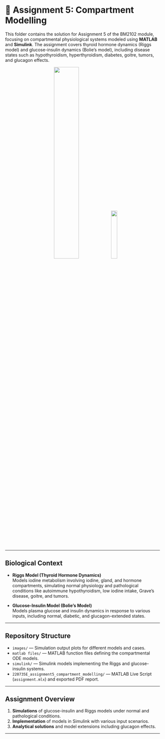 # 🧪 Assignment 5: Compartment Modelling

This folder contains the solution for Assignment 5 of the BM2102 module, focusing on compartmental physiological systems modeled using **MATLAB** and **Simulink**. The assignment covers thyroid hormone dynamics (Riggs model) and glucose-insulin dynamics (Bolie’s model), including disease states such as hypothyroidism, hyperthyroidism, diabetes, goitre, tumors, and glucagon effects.

<p align="center">
  <img src="https://github.com/user-attachments/assets/c357c5c1-ec16-47b8-92c2-cb58a3f278b1" width="40%"/>

  <img src="https://github.com/user-attachments/assets/2d0031a9-73dd-4b55-912d-56e34ee1f345" width="20%"/>
  
</p>





---

## Biological Context

- **Riggs Model (Thyroid Hormone Dynamics)**  
  Models iodine metabolism involving iodine, gland, and hormone compartments, simulating normal physiology and pathological conditions like autoimmune hypothyroidism, low iodine intake, Grave’s disease, goitre, and tumors.

- **Glucose-Insulin Model (Bolie’s Model)**  
  Models plasma glucose and insulin dynamics in response to various inputs, including normal, diabetic, and glucagon-extended states.

---

## Repository Structure

- `images/` — Simulation output plots for different models and cases.  
- `matlab files/` — MATLAB function files defining the compartmental ODE models.  
- `simulink/` — Simulink models implementing the Riggs and glucose-insulin systems.  
- `220735E_assignment5_compartment_modelling/` — MATLAB Live Script (`assignment.mlx`) and exported PDF report.

---

## Assignment Overview

1. **Simulations** of glucose-insulin and Riggs models under normal and pathological conditions.  
2. **Implementation** of models in Simulink with various input scenarios.  
3. **Analytical solutions** and model extensions including glucagon effects.

---

